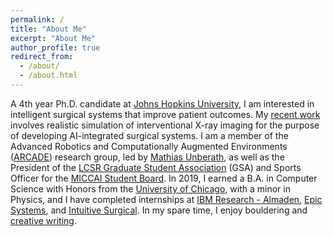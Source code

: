```yaml
---
permalink: /
title: "About Me"
excerpt: "About Me"
author_profile: true
redirect_from:
  - /about/
  - /about.html
---
```


A 4th year Ph.D. candidate at [Johns Hopkins University](https://cs.jhu.edu), I am interested in
intelligent surgical systems that improve patient outcomes. My [recent
work](https://scholar.google.com/citations?hl=en&user=QX7AvxUAAAAJ&view_op=list_works&sortby=pubdate)
involves realistic simulation of interventional X-ray imaging for the purpose of developing
AI-integrated surgical systems. I am a member of the Advanced Robotics and Computationally Augmented
Environments ([ARCADE](https://arcade.cs.jhu.edu/)) research group, led by [Mathias
Unberath](https://mathiasunberath.github.io), as well as the President of the [LCSR Graduate Student
Association](https://lcsr.jhu.edu/lcsr-gsa/) (GSA) and Sports Officer for the [MICCAI Student
Board](http://www.miccai.org/about-miccai/student-board/). In 2019, I earned a B.A. in Computer
Science with Honors from the [University of Chicago](https://uchicago.edu), with a minor in Physics,
and I have completed internships at [IBM Research -
Almaden](https://www.research.ibm.com/labs/almaden/), [Epic Systems](https://www.epic.com), and
[Intuitive Surgical](https://www.intuitive.com/en-us). In my spare time, I enjoy bouldering and
[creative writing](https://benjamindkilleen.com/blog/).

<!-- Third person version: -->

<!-- A 4th year Ph.D. candidate at [Johns Hopkins University](https://cs.jhu.edu), Benjamin D. Killeen is -->
<!-- interested in intelligent surgical systems that improve patient outcomes. His [recent -->
<!-- work](https://scholar.google.com/citations?hl=en&user=QX7AvxUAAAAJ&view_op=list_works&sortby=pubdate) -->
<!-- involves realistic simulation of interventional X-ray imaging for the purpose of developing -->
<!-- AI-integrated surgical systems. Benjamin is a member of the Advanced Robotics and Computationally -->
<!-- Augmented Environments ([ARCADE](https://arcade.cs.jhu.edu/)) research group, led by [Mathias -->
<!-- Unberath](https://mathiasunberath.github.io), as well as the President of the [LCSR Graduate Student -->
<!-- Association](https://lcsr.jhu.edu/lcsr-gsa/) and Sports Officer for the [MICCAI Student -->
<!-- Board](http://www.miccai.org/about-miccai/student-board/). In 2019, he earned a B.A. in Computer -->
<!-- Science with Honors from the [University of Chicago](https://uchicago.edu), with a minor in Physics, -->
<!-- and he has completed internships at [IBM Research - -->
<!-- Almaden](https://www.research.ibm.com/labs/almaden/), [Epic Systems](https://www.epic.com), and -->
<!-- [Intuitive Surgical](https://www.intuitive.com/en-us). In his spare time, he enjoys bouldering and -->
<!-- [creative writing](https://benjamindkilleen.com/blog/). -->
